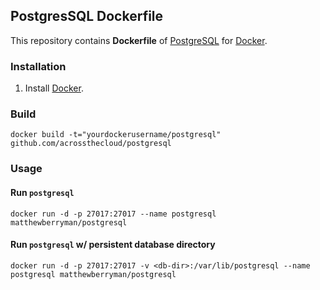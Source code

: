 ## PostgresSQL Dockerfile


This repository contains **Dockerfile** of [PostgreSQL](https://www.postgresql.org/) for [Docker](https://www.docker.com/).

### Installation

1. Install [Docker](https://www.docker.com/).

### Build
```shell
docker build -t="yourdockerusername/postgresql" github.com/acrossthecloud/postgresql
```

### Usage

#### Run `postgresql`

    docker run -d -p 27017:27017 --name postgresql matthewberryman/postgresql

#### Run `postgresql` w/ persistent database directory

    docker run -d -p 27017:27017 -v <db-dir>:/var/lib/postgresql --name postgresql matthewberryman/postgresql
